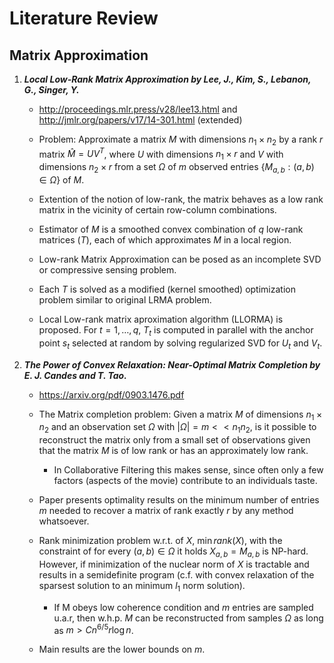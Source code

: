 # Literature Review

## Matrix Approximation

1. ***Local Low-Rank Matrix Approximation by Lee, J., Kim, S., Lebanon, G., Singer, Y.***   

    - http://proceedings.mlr.press/v28/lee13.html and http://jmlr.org/papers/v17/14-301.html (extended)
    
    - Problem: Approximate a matrix $M$ with dimensions $n_1 \times n_2$ by a rank $r$ matrix $\hat{M} = U V^T$, where
    $U$ with dimensions $n_1 \times r$ and $V$ with dimensions $n_2 \times r$ from a set $\Omega$ of $m$ observed entries 
    $\{M_{a, b} : (a, b) \in \Omega \}$ of $M$.
    
    - Extention of the notion of low-rank, the matrix behaves as a low rank matrix in the vicinity of certain row-column 
    combinations.
    
    - Estimator of $M$ is a smoothed convex combination of $q$ low-rank matrices ($T$), each of which approximates $M$ in a local region.
    
    - Low-rank Matrix Approximation can be posed as an incomplete SVD or compressive sensing problem. 
    
    - Each $T$ is solved as a modified (kernel smoothed) optimization problem similar to original LRMA problem.
    
    - Local Low-rank matrix aproximation algorithm (LLORMA) is proposed. For $t = 1, \ldots, q$, $T_t$ is computed in 
    parallel with the anchor point $s_t$ selected at random by solving regularized SVD for $U_t$ and $V_t$. 

1. ***The Power of Convex Relaxation: Near-Optimal Matrix Completion by E. J. Candes and T. Tao.***

    - https://arxiv.org/pdf/0903.1476.pdf
    
    - The Matrix completion problem: Given a matrix $M$ of dimensions $n_1 \times n_2$ and an observation set $\Omega$ with
    $|\Omega| = m << n_1 n_2$, is it possible to reconstruct the matrix only from a small set of observations given that the
    matrix $M$ is of low rank or has an approximately low rank.
    
        - In Collaborative Filtering this makes sense, since often only a few factors (aspects of the movie) contribute to an
        individuals taste.
    
    - Paper presents optimality results on the minimum number of entries $m$ needed to recover a matrix of rank exactly $r$
    by any method whatsoever.
    
    - Rank minimization problem w.r.t. of $X$, $\min rank(X)$, with the constraint of for every $(a, b) \in \Omega$ it 
    holds $X_{a, b} = M_{a, b}$ is NP-hard. However, if minimization of the nuclear norm of $X$ is tractable and results
    in a semidefinite program (c.f. with convex relaxation of the sparsest solution to an minimum $l_1$ norm solution).
        
        - If M obeys low coherence condition and $m$ entries are sampled u.a.r, then w.h.p. $M$ can be reconstructed from samples
        $\Omega$ as long as $m > C n^{6/5} r \log n$.
        
    - Main results are the lower bounds on $m$.

  

